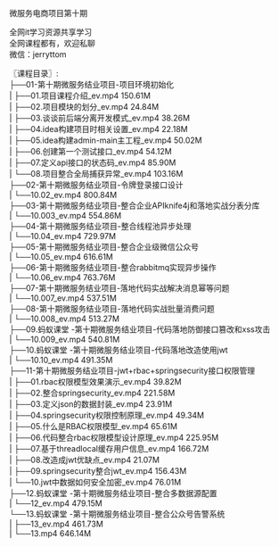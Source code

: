 微服务电商项目第十期

全网it学习资源共享学习<br>全网课程都有，欢迎私聊<br>微信：jerryttom<br>

〖课程目录〗:<br> ├──01-第十期微服务结业项目-项目环境初始化<br> | ├──01.项目课程介绍_ev.mp4 150.61M<br> | ├──02.项目模块的划分_ev.mp4 24.84M<br> | ├──03.谈谈前后端分离开发模式_ev.mp4 38.26M<br> | ├──04.idea构建项目时相关设置_ev.mp4 22.18M<br> | ├──05.idea构建admin-main主工程_ev.mp4 50.02M<br> | ├──06.创建第一个测试接口_ev.mp4 54.12M<br> | ├──07.定义api接口的状态码_ev.mp4 85.90M<br> | └──08.项目整合全局捕获异常_ev.mp4 103.16M<br> ├──02-第十期微服务结业项目-令牌登录接口设计<br> | └──10.02_ev.mp4 800.84M<br> ├──03-第十期微服务结业项目-整合企业APIknife4j和落地实战分表分库<br> | └──10.003_ev.mp4 554.86M<br> ├──04-第十期微服务结业项目-整合线程池异步处理<br> | └──10.04_ev.mp4 729.97M<br> ├──05-第十期微服务结业项目-整合企业级微信公众号<br> | └──10.05_ev.mp4 616.61M<br> ├──06-第十期微服务结业项目-整合rabbitmq实现异步操作<br> | └──10.06_ev.mp4 763.76M<br> ├──07-第十期微服务结业项目-落地代码实战解决消息幂等问题<br> | └──10.007_ev.mp4 537.51M<br> ├──08-第十期微服务结业项目-落地代码实战批量消费问题<br> | └──10.008_ev.mp4 513.27M<br> ├──09.蚂蚁课堂 -第十期微服务结业项目-代码落地防御接口篡改和xss攻击<br> | └──10.009_ev.mp4 540.81M<br> ├──10.蚂蚁课堂 -第十期微服务结业项目-代码落地改造使用jwt<br> | └──10.10_ev.mp4 491.35M<br> ├──11-第十期微服务结业项目-jwt+rbac+springsecurity接口权限管理<br> | ├──01.rbac权限模型效果演示_ev.mp4 39.82M<br> | ├──02.整合springsecurity_ev.mp4 221.58M<br> | ├──03.定义json的数据封装_ev.mp4 23.91M<br> | ├──04.springsecurity权限控制原理_ev.mp4 49.34M<br> | ├──05.什么是RBAC权限模型_ev.mp4 65.61M<br> | ├──06.代码整合rbac权限模型设计原理_ev.mp4 225.95M<br> | ├──07.基于threadlocal缓存用户信息_ev.mp4 166.72M<br> | ├──08.改造成jwt优缺点_ev.mp4 21.07M<br> | ├──09.springsecurity整合jwt_ev.mp4 156.43M<br> | └──10.jwt中数据如何安全加密_ev.mp4 76.01M<br> ├──12.蚂蚁课堂 -第十期微服务结业项目-整合多数据源配置<br> | └──12_ev.mp4 479.15M<br> └──13.蚂蚁课堂 -第十期微服务结业项目-整合公众号告警系统<br> | ├──13_ev.mp4 461.73M<br> | └──13.mp4 646.14M